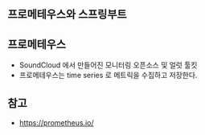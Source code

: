 ## 프로메테우스와 스프링부트

## 프로메테우스
* SoundCloud 에서 만들어진 모니터링 오픈소스 및 얼럿 툴킷
* 프로메테우스는 time series 로 메트릭을 수집하고 저장한다.

## 참고
* https://prometheus.io/